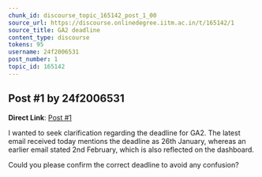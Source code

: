 ```yaml
---
chunk_id: discourse_topic_165142_post_1_00
source_url: https://discourse.onlinedegree.iitm.ac.in/t/165142/1
source_title: GA2 deadline
content_type: discourse
tokens: 95
username: 24f2006531
post_number: 1
topic_id: 165142
---
```


## Post #1 by 24f2006531

**Direct Link**: [Post #1](https://discourse.onlinedegree.iitm.ac.in/t/165142/1)

I wanted to seek clarification regarding the deadline for GA2. The latest email received today mentions the deadline as 26th January, whereas an earlier email stated 2nd February, which is also reflected on the dashboard.

Could you please confirm the correct deadline to avoid any confusion?

